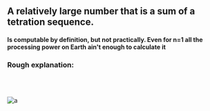 ## A relatively large number that is a sum of a tetration sequence.
#### Is computable by definition, but not practically. Even for n=1 all the processing power on Earth ain't enough to calculate it
### Rough explanation: 

<br>
<br>

![a](https://i.ibb.co/vmr2JGM/WINWORD-r-YREsr-RVPJ.png)
<br>

